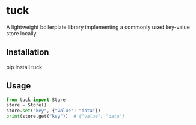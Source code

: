 # tuck
A lightweight boilerplate library implementing a commonly used key-value store locally.

## Installation
pip install tuck

## Usage
```python
from tuck import Store
store = Store()
store.set("key", {"value": "data"})
print(store.get("key"))  # {"value": "data"}
```
